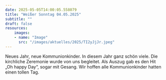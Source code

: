 ```yaml
---
date: 2025-05-05T14:00:05.558079
title: "Weißer Sonntag 04.05.2025"
subtitle: ""
draft: false
resources:
    images:
    - name: "Image"
      src: "/images/aktuelles/2025/TI2yJjJr.jpeg"
---
```


Neues Jahr, neue Kommunionkinder. In diesem Jahr ganz schön viele. Die kirchliche Zeremonie wurde von uns begleitet. Als Auszug gab es den Hit „Oh happy Day“, sogar mit Gesang. Wir hoffen alle Kommunionkinder hatten einen tollen Tag.
